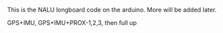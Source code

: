 This is the NALU longboard code on the arduino. More will be added later.

GPS+IMU, GPS+IMU+PROX-1,2,3, then full up
